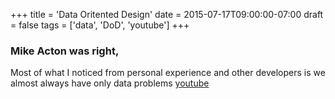 +++
title = 'Data Oritented Design'
date = 2015-07-17T09:00:00-07:00
draft = false
tags = ['data', 'DoD', 'youtube']
+++

### Mike Acton was right, 
Most of what I noticed from personal experience and other developers is we almost always have only data problems 
[youtube](https://www.youtube.com/watch?v=rX0ItVEVjHc)
